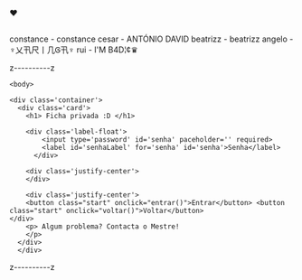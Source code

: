 ♥

##

constance - constance
cesar - ANTÓNIO DAVID
beatrizz - beatrizz
angelo - ♆乂卂尺丨几Ꮆ卂♆
rui - I'M B4D¦¢♛


z----------z
<!DOCTYPE html>
<html lang="pt-br">
<head>
    <meta charset="UTF-8">
    <meta http-equiv="X-UA-Compatible" content="IE=edge">
    <meta name="viewport" content="width=device-width, initial-scale=1.0">
    <meta name="twitter:card" content="summary">
    <meta name="twitter:title" content="Ordem Paranormal RPG">
    <meta name="twitter:description" content="Tudo começa pelo Sangue.">
    <meta name="twitter:image" content="https://giocerione.github.io/4elementos/images/elementos/Medo.webp">
    <link rel="preconnect" href="https://fonts.googleapis.com">
    <link rel="preconnect" href="https://fonts.gstatic.com" crossorigin>
    <link href="https://fonts.googleapis.com/css2?family=Special+Elite&display=swap" rel="stylesheet"> 
    <link rel="shortcut icon" href="images/elementos/Medo.webp" type="image/x-icon">
    <link rel="stylesheet" href="styles/login.css">
    <link rel="stylesheet" href="https://stackpath.bootstrapcdn.com/font-awesome/4.7.0/css/font-awesome.min.css">  
    </head>
    
    <body>
    
    <div class='container'>
      <div class='card'>
        <h1> Ficha privada :D </h1>

        <div class='label-float'>
            <input type='password' id='senha' paceholder='' required>
            <label id='senhaLabel' for='senha' id='senha'>Senha</label>
          </div>
        
        <div class='justify-center'>
        </div>

        <div class='justify-center'>
        <button class="start" onclick="entrar()">Entrar</button> <button class="start" onclick="voltar()">Voltar</button>
    </div>
        <p> Algum problema? Contacta o Mestre!
        </p>
      </div>
      </div>
</body>
</html>





<script>

</script>
z----------z